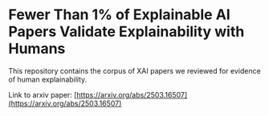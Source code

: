 # Fewer Than 1% of Explainable AI Papers Validate Explainability with Humans
This repository contains the corpus of XAI papers we reviewed for evidence of human explainability.

Link to arxiv paper: [https://arxiv.org/abs/2503.16507](https://arxiv.org/abs/2503.16507) 
